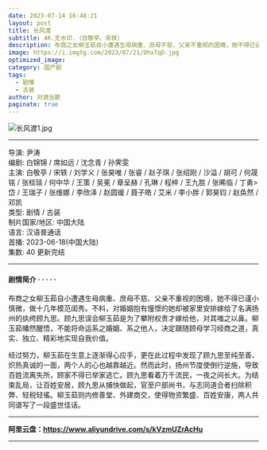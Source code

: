 ```yaml
---
date: 2023-07-14 16:48:21
layout: post
title: 长风渡
subtitle: 4K.无水印.（白敬亭、宋轶）
description: 布商之女柳玉茹自小遭遇生母病重、庶母不慈、父亲不重视的困境，她不得已谨小慎微，做了十几年模范闺秀...
image: https://i.imgtg.com/2023/07/21/OhxTqD.jpg
optimized_image: 
category: 国产剧
tags:
  - 剧情
  - 古装
author: 对酒当歌
paginate: true
---
```


![长风渡1.jpg](https://i.imgtg.com/2023/07/21/OhxUAF.jpg)

---

导演: 尹涛  
编剧: 白锦锦 / 席如远 / 沈念青 / 孙霁雯  
主演: 白敬亭 / 宋轶 / 刘学义 / 张昊唯 / 张睿 / 赵子琪 / 张绍刚 / 沙溢 / 胡可 / 何晟铭 / 张棪琰 / 何中华 / 王策 / 吴冕 / 章呈赫 / 孔琳 / 程梓 / 王九胜 / 张晞临 / 丁勇>岱 / 王瑞子 / 张维娜 / 李欣泽 / 赵圆瑗 / 聂子皓 / 艾米 / 李小胖 / 郭昊钧 / 赵奂然 / 邓凯  
类型: 剧情 / 古装  
制片国家/地区: 中国大陆  
语言: 汉语普通话  
首播: 2023-06-18(中国大陆)  
集数: 40 更新完结  

---

#### 剧情简介 · · · · ·

布商之女柳玉茹自小遭遇生母病重、庶母不慈、父亲不重视的困境，她不得已谨小 慎微，做十几年模范闺秀。不料，对婚姻抱有憧憬的她却被家里安排嫁给了名满扬州的纨绔顾九思。顾九思误会柳玉茹是为了攀附权贵才嫁给他，对其嗤之以鼻。柳玉茹幡然醒悟，不能将命运系之婚姻、系之他人，决定跟随顾母学习经商之道，真实、独立、精彩地实现自我价值。

经过努力，柳玉茹在生意上逐渐得心应手，更在此过程中发现了顾九思至纯至善、炽热真诚的一面，两个人的心也越靠越近。然而此时，扬州节度使倒行逆施，导致百姓流离失所，顾家不得已举家逃亡。顾九思看着万千流民，一夜之间长大。为结束乱局，让百姓安居，顾九思从捕快做起，官至户部尚书，与志同道合者扫除积弊、轻税轻徭。柳玉茹则内修善堂、外建商交，使得物资繁盛、百姓安康，两人共同谱写了一段盛世佳话。

---

**阿里云盘：<https://www.aliyundrive.com/s/kVzmUZrAcHu>**

---

